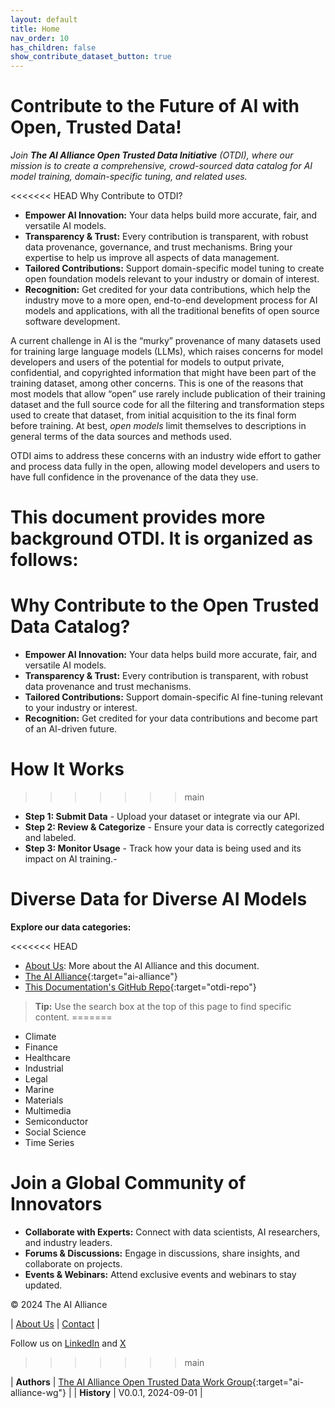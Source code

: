 ```yaml
---
layout: default
title: Home
nav_order: 10
has_children: false
show_contribute_dataset_button: true
---
```


# Contribute to the Future of AI with Open, Trusted Data!

_Join **The AI Alliance Open Trusted Data Initiative** (OTDI), where our mission is to create a comprehensive, crowd-sourced data catalog for AI model training, domain-specific tuning, and related uses._

<<<<<<< HEAD
Why Contribute to OTDI?

* **Empower AI Innovation:** Your data helps build more accurate, fair, and versatile AI models.
* **Transparency & Trust:** Every contribution is transparent, with robust data provenance, governance, and trust mechanisms. Bring your expertise to help us improve all aspects of data management.
* **Tailored Contributions:** Support domain-specific model tuning to create open foundation models relevant to your industry or domain of interest.
* **Recognition:** Get credited for your data contributions, which help the industry move to a more open, end-to-end development process for AI models and applications, with all the traditional benefits of open source software development.

A current challenge in AI is the &ldquo;murky&rdquo; provenance of many datasets used for training large language models (LLMs), which raises concerns for model developers and users of the potential for models to output private, confidential, and copyrighted information that might have been part of the training dataset, among other concerns. This is one of the reasons that most models that allow &ldquo;open&rdquo; use rarely include publication of their training dataset and the full source code for all the filtering and transformation steps used to create that dataset, from initial acquisition to the its final form before training. At best, _open models_ limit themselves to descriptions in general terms of the data sources and methods used.

OTDI aims to address these concerns with an industry wide effort to gather and process data fully in the open, allowing model developers and users to have full confidence in the provenance of the data they use.

This document provides more background OTDI. It is organized as follows:
=======
# Why Contribute to the Open Trusted Data Catalog?

- **Empower AI Innovation:** Your data helps build more accurate, fair, and versatile AI models.
- **Transparency & Trust:** Every contribution is transparent, with robust data provenance and trust mechanisms.
- **Tailored Contributions:** Support domain-specific AI fine-tuning relevant to your industry or interest.
- **Recognition:** Get credited for your data contributions and become part of an AI-driven future.

# How It Works
>>>>>>> main

- **Step 1: Submit Data** - Upload your dataset or integrate via our API.
- **Step 2: Review & Categorize** - Ensure your data is correctly categorized and labeled.
- **Step 3: Monitor Usage** - Track how your data is being used and its impact on AI training.- 

# Diverse Data for Diverse AI Models
**Explore our data categories:**

<<<<<<< HEAD
* [About Us]({{site.baseurl}}/about): More about the AI Alliance and this document.
* [The AI Alliance](https://thealliance.ai){:target="ai-alliance"}
* [This Documentation's GitHub Repo](https://github.com/The-AI-Alliance/open-trusted-data-initiative){:target="otdi-repo"}

> **Tip:** Use the search box at the top of this page to find specific content.
=======
- Climate
- Finance
- Healthcare
- Industrial
- Legal
- Marine
- Materials
- Multimedia
- Semiconductor
- Social Science
- Time Series

# Join a Global Community of Innovators

- **Collaborate with Experts:** Connect with data scientists, AI researchers, and industry leaders.
- **Forums & Discussions:** Engage in discussions, share insights, and collaborate on projects.
- **Events & Webinars:** Attend exclusive events and webinars to stay updated.

&copy; 2024 The AI Alliance

| [About Us](https://thealliance.ai/about-aia) | [Contact](mailto:contact@thealliance.ai) |

Follow us on [LinkedIn](https://www.linkedin.com/company/the-aialliance/) and [X](https://x.com/thealliance_ai)
>>>>>>> main

| **Authors** | [The AI Alliance Open Trusted Data Work Group](https://thealliance.ai/focusareas/foundation-models){:target="ai-alliance-wg"} |
| **History** | V0.0.1, 2024-09-01 |
